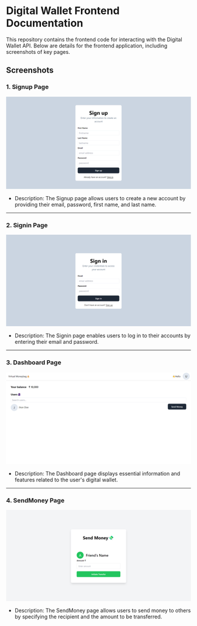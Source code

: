 # Digital Wallet Frontend Documentation

This repository contains the frontend code for interacting with the Digital Wallet API. Below are details for the frontend application, including screenshots of key pages.

## Screenshots

### 1. Signup Page
![Signup Page](public/Signup.png)

- Description: The Signup page allows users to create a new account by providing their email, password, first name, and last name.

---

### 2. Signin Page
![Signin Page](public/Signin.png)

- Description: The Signin page enables users to log in to their accounts by entering their email and password.

---

### 3. Dashboard Page
![Dashboard Page](public/Dashboard.png)

- Description: The Dashboard page displays essential information and features related to the user's digital wallet.

---

### 4. SendMoney Page
![SendMoney Page](public/SendMoney.png)

- Description: The SendMoney page allows users to send money to others by specifying the recipient and the amount to be transferred.